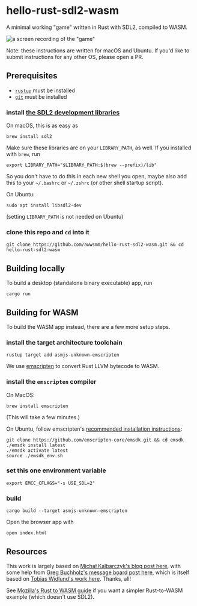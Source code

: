 # hello-rust-sdl2-wasm

A minimal working "game" written in Rust with SDL2, compiled to WASM.

![a screen recording of the "game"](https://raw.githubusercontent.com/awwsmm/hello-rust-sdl2-wasm/master/demo.gif)

Note: these instructions are written for macOS and Ubuntu. If you'd like to submit instructions for any other OS, please open a PR.

## Prerequisites

- [`rustup`](https://rustup.rs/) must be installed
- [`git`](https://git-scm.com/book/en/v2/Getting-Started-Installing-Git) must be installed

### install [the SDL2 development libraries](https://github.com/Rust-SDL2/rust-sdl2?tab=readme-ov-file#requirements)

On macOS, this is as easy as

```shell
brew install sdl2
```

Make sure these libraries are on your `LIBRARY_PATH`, as well. If you installed with `brew`, run

```shell
export LIBRARY_PATH="$LIBRARY_PATH:$(brew --prefix)/lib"
```

So you don't have to do this in each new shell you open, maybe also add this to your `~/.bashrc` or `~/.zshrc` (or other shell startup script).

On Ubuntu:

```shell
sudo apt install libsdl2-dev
```
(setting `LIBRARY_PATH` is not needed on Ubuntu)

### clone this repo and `cd` into it

```shell
git clone https://github.com/awwsmm/hello-rust-sdl2-wasm.git && cd hello-rust-sdl2-wasm
```

## Building locally

To build a desktop (standalone binary executable) app, run

```shell
cargo run
```

## Building for WASM

To build the WASM app instead, there are a few more setup steps.

### install the target architecture toolchain

```shell
rustup target add asmjs-unknown-emscripten
```

We use [emscripten](https://emscripten.org/) to convert Rust LLVM bytecode to WASM.

### install the `emscripten` compiler

On MacOS:

```shell
brew install emscripten
```

(This will take a few minutes.)

On Ubuntu, follow emscripten's [recommended installation instructions](https://emscripten.org/docs/getting_started/downloads.html):

```shell
git clone https://github.com/emscripten-core/emsdk.git && cd emsdk
./emsdk install latest
./emsdk activate latest
source ./emsdk_env.sh
```

### set this one environment variable

```shell
export EMCC_CFLAGS="-s USE_SDL=2"
```

### build

```shell
cargo build --target asmjs-unknown-emscripten
```

Open the browser app with

```shell
open index.html
```

## Resources

This work is largely based on [Michał Kalbarczyk's blog post here](https://puddleofcode.com/story/definitive-guide-to-rust-sdl2-and-emscriptem/), with some help from [Greg Buchholz's message board post here](https://users.rust-lang.org/t/sdl2-emscripten-asmjs-and-invalid-renderer-panic/66567/2), which is itself based on [Tobias Widlund's work here](https://github.com/therocode/rust_emscripten_main_loop). Thanks, all!

See [Mozilla's Rust to WASM guide](https://developer.mozilla.org/en-US/docs/WebAssembly/Rust_to_Wasm) if you want a simpler Rust-to-WASM example (which doesn't use SDL2).
